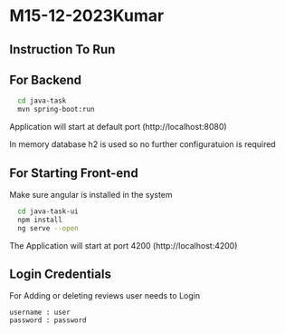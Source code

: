 # M15-12-2023Kumar
## Instruction To Run

## For Backend

```bash
  cd java-task
  mvn spring-boot:run
```

Application will start at default port (http://localhost:8080)

In memory database h2 is used so no further configuratuion is required 

## For Starting Front-end

Make sure angular is installed in the system

```bash
  cd java-task-ui
  npm install
  ng serve --open
```
The Application will start at port 4200 (http://localhost:4200)

## Login Credentials

For Adding or deleting reviews user needs to Login
```
username : user
password : password
  
```
